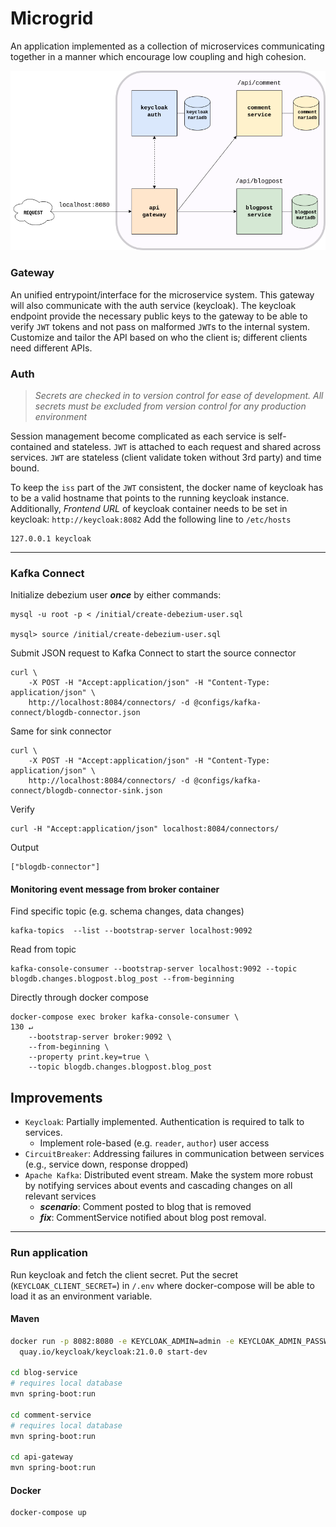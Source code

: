 # Microgrid

An application implemented as a collection of microservices communicating together
 in a manner which encourage low coupling and high cohesion.

![](images/arch.png)

### Gateway
An unified entrypoint/interface for the microservice system. 
This gateway will also communicate with the auth service (keycloak).
The keycloak endpoint provide the necessary public keys to the gateway to be able to
verify `JWT` tokens and not pass on malformed `JWT`s to the internal system.
Customize and tailor the API based on who the client is; 
different clients need different APIs.

### Auth

>*Secrets are checked in to version control for ease of development. 
All secrets must be excluded from version control for any production environment*

Session management become complicated as each service is self-contained and stateless.
`JWT` is attached to each request and shared across services. 
`JWT` are stateless (client validate token without 3rd party) and time bound. 

To keep the `iss` part of the `JWT` consistent, the docker name of keycloak has to be a
valid hostname that points to the running keycloak instance.
Additionally, *Frontend URL* of keycloak container needs to be set in keycloak: `http://keycloak:8082`
Add the following line to `/etc/hosts`
```
127.0.0.1 keycloak
```

---

### Kafka Connect
Initialize debezium user ***once*** by either commands:
```
mysql -u root -p < /initial/create-debezium-user.sql

mysql> source /initial/create-debezium-user.sql
```
Submit JSON request to Kafka Connect to start the source connector
```
curl \
    -X POST -H "Accept:application/json" -H "Content-Type: application/json" \
    http://localhost:8084/connectors/ -d @configs/kafka-connect/blogdb-connector.json
```
Same for sink connector
```
curl \
    -X POST -H "Accept:application/json" -H "Content-Type: application/json" \
    http://localhost:8084/connectors/ -d @configs/kafka-connect/blogdb-connector-sink.json

```
Verify
```
curl -H "Accept:application/json" localhost:8084/connectors/
```
Output
```
["blogdb-connector"]
```

#### Monitoring event message from broker container
Find specific topic (e.g. schema changes, data changes)
```
kafka-topics  --list --bootstrap-server localhost:9092
```
Read from topic
```
kafka-console-consumer --bootstrap-server localhost:9092 --topic blogdb.changes.blogpost.blog_post --from-beginning
```
Directly through docker compose
```
docker-compose exec broker kafka-console-consumer \                                                                                                                                                                                                 130 ↵
    --bootstrap-server broker:9092 \
    --from-beginning \
    --property print.key=true \
    --topic blogdb.changes.blogpost.blog_post
```
## Improvements

- `Keycloak`: Partially implemented. Authentication is required to talk to services.
  - Implement role-based (e.g. `reader`, `author`) user access
- `CircuitBreaker`: Addressing failures in communication between services (e.g., service down, response dropped)
- `Apache Kafka`: Distributed event stream. Make the system more robust by notifying services about events 
and cascading changes on all relevant services
  - ***scenario***: Comment posted to blog that is removed
  - ***fix***: CommentService notified about blog post removal.

---

### Run application
Run keycloak and fetch the client secret. 
Put the secret (`KEYCLOAK_CLIENT_SECRET=`) in `/.env` 
where docker-compose will be able to load it as an environment variable.

#### Maven
```bash
docker run -p 8082:8080 -e KEYCLOAK_ADMIN=admin -e KEYCLOAK_ADMIN_PASSWORD=admin \
  quay.io/keycloak/keycloak:21.0.0 start-dev
  
cd blog-service
# requires local database
mvn spring-boot:run

cd comment-service
# requires local database
mvn spring-boot:run

cd api-gateway
mvn spring-boot:run
```

#### Docker
```bash
docker-compose up
```
